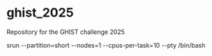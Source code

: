 # ghist_2025
Repository for the GHIST challenge 2025

srun --partition=short --nodes=1 --cpus-per-task=10 --pty /bin/bash
